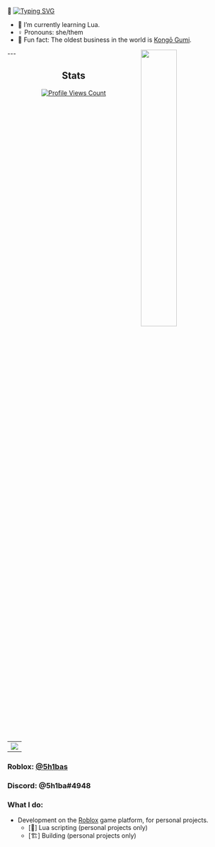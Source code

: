 🖖 [![Typing SVG](https://readme-typing-svg.herokuapp.com?font=Fira+Code&pause=1000&color=d1eadf&width=435&lines=Hi%2C+I'm+Shibamata)](https://git.io/typing-svg)

- 📑 I’m currently learning Lua.
- ♀️ Pronouns: she/them
- 💮 Fun fact: The oldest business in the world is [Kongō Gumi](https://en.wikipedia.org/wiki/Kong%C5%8D_Gumi).

<a>
  <img width="40%" src="https://lanyard-profile-readme.vercel.app/api/635220798956765184?hideTimestamp=true&idleMessage=AFK%20%20at%20the%20moment...&hideDiscrim=true" align="right" />
</a>
---

<h2 align="center">Stats</h2>
<a href="https://github.com/5h1b">
  <p align="center">
    <img src="https://komarev.com/ghpvc/?username=5h1b" alt="Profile Views Count">
  </p>
</a>

<p align="center">
<table>
  <tr>
    <td align="center" style="padding=0;width=100%;">
      <img src="https://github-readme-stats.vercel.app/api/?username=5h1b&title_color=d1eadf&text_color=d1eadf&show_icons=true&bg_color=00000000&hide_border=true&icon_color=d1eadf&hide_title=false&count_private=true&hide=stars" />
    </td>
  </tr>
</table>
</p>


### **Roblox:** [@5h1bas](https://www.roblox.com/users/786970300/profile)
### **Discord:** @5h1ba#4948

### What I do:
- Development on the [Roblox](https://www.roblox.com) game platform, for personal projects.
  - [📑] Lua scripting (personal projects only)
  - [🏗️] Building (personal projects only)
